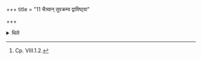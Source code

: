 +++
title = "11 चैत्र्यान् तूपक्रम्य द्वाविष्ट्वा"

+++

<details><summary>थिते</summary>

11. Having started on the full-moon-day of Caitra,[^1] one performs (these sacrifices) for two years then having not performed them for one month, then having performed these sacrifices for the next three (years) one should top.  


[^1]: Cp. VIII.1.2.
</details>
